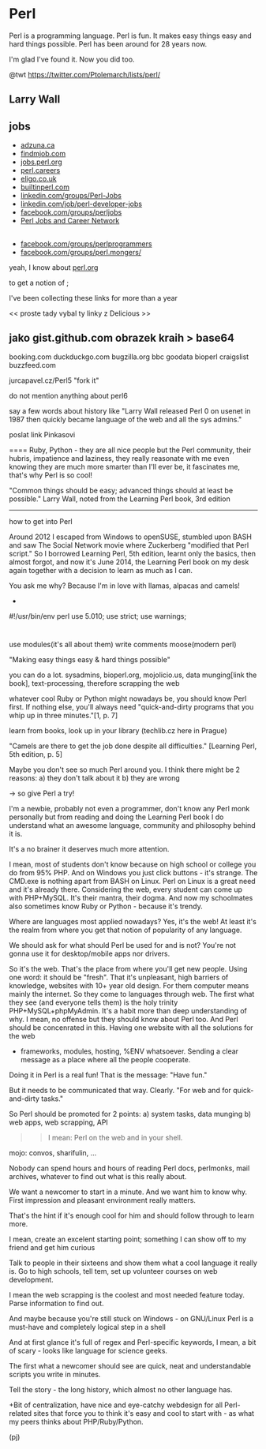 Perl
====

Perl is a programming language. Perl is fun. It makes easy things easy and hard things possible. Perl has been around for 28 years now. 

I'm glad I've found it. Now you did too.



@twt
https://twitter.com/Ptolemarch/lists/perl/

## Larry Wall


## jobs 

* [adzuna.ca](http://www.adzuna.ca/search?q=perl)
* [findmjob.com](http://findmjob.com/search/perl.html)
* [jobs.perl.org](http://jobs.perl.org/)
* [perl.careers](http://perl.careers/)
* [eligo.co.uk](http://eligo.co.uk/technology/)
* [builtinperl.com](http://www.builtinperl.com/perl-jobs)
* [linkedin.com/groups/Perl-Jobs](https://www.linkedin.com/groups/Perl-Jobs-1332857)
* [linkedin.com/job/perl-developer-jobs](https://www.linkedin.com/job/perl-developer-jobs/)
* [facebook.com/groups/perljobs](https://www.facebook.com/groups/perljobs)
* [Perl Jobs and Career Network](https://www.facebook.com/groups/562636647130232/)

## 

* [facebook.com/groups/perlprogrammers](https://www.facebook.com/groups/perlprogrammers/)
* [facebook.com/groups/perl.mongers/](https://www.facebook.com/groups/perl.mongers/)




yeah, I know about [perl.org](https://www.perl.org/about.html)

to get a notion of ;

I've been collecting these links for more
than a year


<< proste tady vybal ty linky z Delicious >>

jako gist.github.com
obrazek kraih > base64
------

booking.com
duckduckgo.com
bugzilla.org
bbc
goodata
bioperl
craigslist
buzzfeed.com


jurcapavel.cz/Perl5
"fork it"

do not mention anything about perl6

say a few words about history like
"Larry Wall released Perl 0 on usenet in 1987
then quickly became language of the web and all
the sys admins."


poslat link Pinkasovi

====
Ruby, Python - they are all nice people
but the Perl community, their hubris,
impatience and laziness, they really
reasonate with me even knowing they
are much more smarter than I'll ever
be, it fascinates me, that's why
Perl is so cool!

"Common things should be easy;
advanced things should at least
be possible."
Larry Wall, noted from the Learning
Perl book, 3rd edition

----
how to get into Perl

Around 2012 I escaped from Windows
to openSUSE, stumbled upon BASH and saw
The Social Network movie where Zuckerberg
"modified that Perl script."
So I borrowed Learning Perl, 5th edition,
learnt only the basics, then almost forgot,
and now it's June 2014,
the Learning Perl book on my desk again
together with a decision to learn as much as I can.

You ask me why?
Because I'm in love with llamas, alpacas and camels!

*
#!/usr/bin/env perl
use 5.010;
use strict;
use warnings;
#
use modules(it's all about them)
write comments
moose(modern perl)

"Making easy things easy
& hard things possible"

you can do a lot.
sysadmins, bioperl.org, mojolicio.us, data munging[link the book],
text-processing, therefore scrapping the web

whatever cool Ruby or Python might nowadays be, you should know Perl first.
If nothing else, you'll always need "quick-and-dirty programs
that you whip up in three minutes."[1, p. 7]

learn from books, look up in your library (techlib.cz here in Prague)

"Camels are there to get the job done despite all difficulties."
[Learning Perl, 5th edition, p. 5]

Maybe you don't see so much Perl around you.
I think there might be 2 reasons:
a) they don't talk about it
b) they are wrong

-> so give Perl a try!

I'm a newbie, probably not even a programmer,
don't know any Perl monk personally but from reading and
doing the Learning Perl book I do understand what an awesome
language, community and philosophy behind it is.

It's a no brainer it deserves much more attention.

I mean, most of students don't know because
on high school or college you do from 95% PHP.
And on Windows you just click buttons - it's strange.
The CMD.exe is nothing apart from BASH on Linux.
Perl on Linux is a great need and it's already there.
Considering the web, every student can come up with PHP+MySQL.
It's their mantra, their dogma. And now my schoolmates
also sometimes know Ruby or Python - because it's trendy.

Where are languages most applied nowadays?
Yes, it's the web! At least it's the realm from
where you get that notion of popularity of any language.

We should ask for what should Perl be used for and is not?
You're not gonna use it for desktop/mobile apps nor drivers.

So it's the web. That's the place from where you'll get new people.
Using one word: it should be "fresh".
That it's unpleasant, high barriers of knowledge, websites with 10+ year old design.
For them computer means mainly the internet.
So they come to languages through web.
The first what they see (and everyone tells them) is the holy trinity PHP+MySQL+phpMyAdmin.
It's a habit more than deep understanding of why.
I mean, no offense but they should know about Perl too.
And Perl should be concenrated in this.
Having one website with all the solutions for the web
- frameworks, modules, hosting, %ENV whatsoever.
Sending a clear message as a place where all the people cooperate.

Doing it in Perl is a real fun!
That is the message: "Have fun."

But it needs to be communicated that way. Clearly.
"For web and for quick-and-dirty tasks."

So Perl should be promoted for 2 points:
a) system tasks, data munging
b) web apps, web scrapping, API

>> I mean: Perl on the web and in your shell.

mojo: convos, sharifulin, ...

Nobody can spend hours and hours of reading Perl docs,
perlmonks, mail archives, whatever to find out what is this
really about.

We want a newcomer to start in a minute.
And we want him to know why.
First impression and pleasant environment really matters.

That's the hint if it's enough cool for him and should
follow through to learn more.

I mean, create an excelent starting point;
something I can show off to my friend and get him curious

Talk to people in their sixteens and show them what
a cool language it really is.
Go to high schools, tell tem, set up volunteer courses
on web development.

I mean the web scrapping is the coolest and most needed
feature today. Parse information to find out.

And maybe because you're still stuck on Windows - on GNU/Linux
Perl is a must-have and completely logical step in a shell

And at first glance it's full of regex and Perl-specific keywords,
I mean, a bit of scary - looks like language for science geeks.

The first what a newcomer should see are quick, neat and understandable
scripts you write in minutes.

Tell the story - the long history, which almost no other language has.

+Bit of centralization, have nice and eye-catchy webdesign for all
Perl-related sites that force you to think it's easy and cool to start
with - as what my peers thinks about PHP/Ruby/Python.


(pj)

